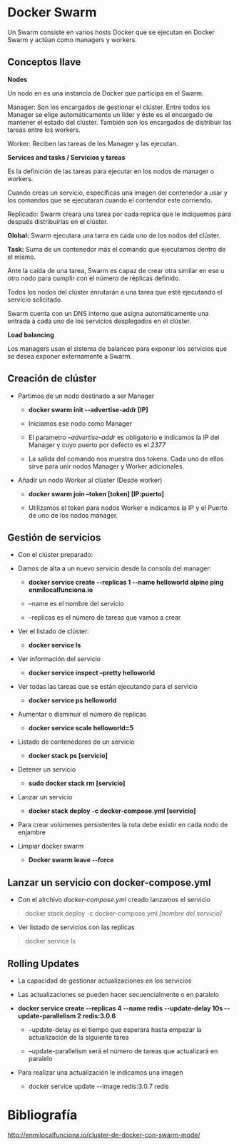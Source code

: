 # Docker Swarm

Un Swarm consiste en varios hosts Docker que se ejecutan en Docker Swarm y actúan como managers y workers.

## Conceptos llave

**Nodes**

Un nodo en es una instancia de Docker que participa en el Swarm.

Manager: Son los encargados de gestionar el clúster. Entre todos los Manager se elige automáticamente un líder y éste es el encargado de mantener el estado del clúster. También son los encargados de distribuir las tareas entre los workers.

Worker: Reciben las tareas de los Manager y las ejecutan.

**Services and tasks / Servicios y tareas**

Es la definición de las tareas para ejecutar en los nodos de manager o workers.

Cuando creas un servicio, especificas una imagen del contenedor a usar y los comandos que se ejecutaran cuando el contendor este corriendo.

Replicado: Swarm creara una tarea por cada replica que le indiquemos para después distribuirlas en el clúster.

**Global:** Swarm ejecutara una tarra en cada uno de los nodos del clúster.

**Task:** Suma de un contenedor más el comando que ejecutamos dentro de el mismo.

Ante la caída de una tarea, Swarm es capaz de crear otra similar en ese u otro nodo para cumplir con el número de réplicas definido.

Todos los nodos del clúster enrutarán a una tarea que esté ejecutando el servicio solicitado.

Swarm cuenta con un DNS interno que asigna automáticamente una entrada a cada uno de los servicios desplegados en el clúster.

**Load balancing**

Los managers usan el sistema de balanceo para exponer los servicios que se desea exponer externamente a Swarm.

## Creación de clúster

-   Partimos de un nodo destinado a ser Manager

    -   **docker swarm init --advertise-addr \[IP\]**

    -   Iniciamos ese nodo como Manager

    -   El parametro *–advertise-addr* es obligatorio e indicamos la IP del Manager y cuyo puerto por defecto es el *2377*

    -   La salida del comando nos muestra dos tokens. Cada uno de ellos sirve para unir nodos Manager y Worker adicionales.

-   Añadir un nodo Worker al clúster (Desde worker)

    -   **docker swarm join –token \[token\] \[IP:puerto\]**

    -   Utilizamos el token para nodos Worker e indicamos la IP y el Puerto de uno de los nodos manager.

## Gestión de servicios

-   Con el clúster preparado:

-   Damos de alta a un nuevo servicio desde la consola del manager:

    -   **docker service create --replicas 1 --name helloworld alpine ping enmilocalfunciona.io**

    -   –name es el nombre del servicio

    -   –replicas es el número de tareas que vamos a crear

-   Ver el listado de clúster:

    -   **docker service ls**

-   Ver información del servicio

    -   **docker service inspect –pretty helloworld**

-   Ver todas las tareas que se están ejecutando para el servicio

    -   **docker service ps helloworld**

-   Aumentar o disminuir el número de replicas

    -   **docker service scale helloworld=5**

-   Listado de contenedores de un servicio

    -   **docker stack ps \[servicio\]**

-   Detener un servicio

    -   **sudo docker stack rm \[servicio\]**

-   Lanzar un servicio

    -   **docker stack deploy -c docker-compose.yml \[servicio\]**

-   Para crear volúmenes persistentes la ruta debe existir en cada nodo de enjambre

-   Limpiar docker swarm

    -   **Docker swarm leave --force**

## Lanzar un servicio con docker-compose.yml
-   Con el alrchivo *docker-compose.yml* creado lanzamos el servicio

> docker stack deploy -c docker-compose.yml *[nombre del servicio]*

-   Ver listado de servicios con las replicas
  
> docker service ls

## Rolling Updates

-   La capacidad de gestionar actualizaciones en los servicios

-   Las actualizaciones se pueden hacer secuencialmente o en paralelo

-   **docker service create --replicas 4 --name redis --update-delay 10s --update-parallelism 2 redis:3.0.6**

    -   –update-delay es el tiempo que esperará hasta empezar la actualización de la siguiente tarea

    -   –update-parallelism será el número de tareas que actualizará en paralelo

-   Para realizar una actualización le indicamos una imagen

    -   docker service update --image redis:3.0.7 redis

# Bibliografía

[<span class="underline">http://enmilocalfunciona.io/cluster-de-docker-con-swarm-mode/</span>](http://enmilocalfunciona.io/cluster-de-docker-con-swarm-mode/)
